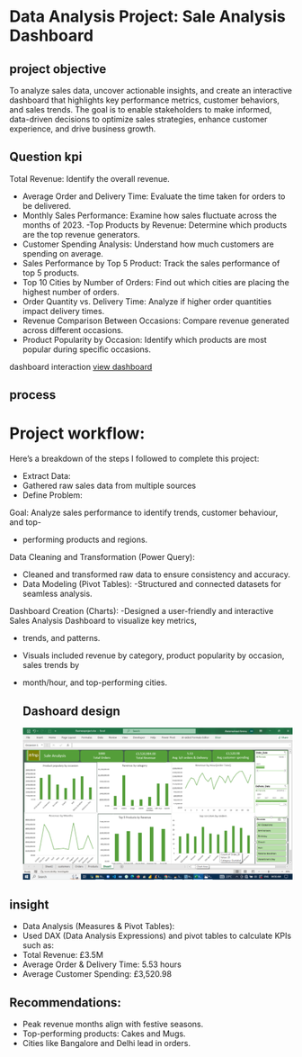 # Data Analysis Project: Sale Analysis Dashboard
## project objective
To analyze sales data, uncover actionable insights, and create an interactive dashboard that highlights key performance metrics, customer behaviors, and sales trends. The goal is to enable stakeholders to make informed, data-driven decisions to optimize sales strategies, enhance customer experience, and drive business growth.
## Question kpi
Total Revenue: Identify the overall revenue.
- Average Order and Delivery Time: Evaluate the time taken for orders to be delivered.
- Monthly Sales Performance: Examine how sales fluctuate across the months of 2023.
-Top Products by Revenue: Determine which products are the top revenue generators.
- Customer Spending Analysis: Understand how much customers are spending on
average.
- Sales Performance by Top 5 Product: Track the sales performance of top 5 products.
- Top 10 Cities by Number of Orders: Find out which cities are placing the highest
number of orders.
- Order Quantity vs. Delivery Time: Analyze if higher order quantities impact delivery
times.
- Revenue Comparison Between Occasions: Compare revenue generated across
different occasions.
- Product Popularity by Occasion: Identify which products are most popular during
specific occasions.

dashboard interaction <a href="https://github.com/Abdulrasheed055/Data-analysis-dashboard-2/blob/main/Screenshot%20(29).png">view dashboard</a>

## process
# Project workflow:
Here’s a breakdown of the steps I followed to complete this project:
-  Extract Data:
- Gathered raw sales data from multiple sources
-  Define Problem:

 Goal: Analyze sales performance to identify trends, customer behaviour, and top-
 - performing products and regions.

 Data Cleaning and Transformation (Power Query):
- Cleaned and transformed raw data to ensure consistency and accuracy.
- Data Modeling (Pivot Tables):
 -Structured and connected datasets for seamless analysis.



 Dashboard Creation (Charts):
-Designed a user-friendly and interactive Sales Analysis Dashboard to visualize key metrics,
- trends, and patterns.
- Visuals included revenue by category, product popularity by occasion, sales trends by
- month/hour, and top-performing cities.




  ## Dashoard design
  ![dashboard](https://github.com/Abdulrasheed055/Data-analysis-dashboard-2/blob/main/Screenshot%20(29).png)
## insight
 - Data Analysis (Measures & Pivot Tables):
- Used DAX (Data Analysis Expressions) and pivot tables to calculate KPIs such as:
- Total Revenue: £3.5M
- Average Order & Delivery Time: 5.53 hours
- Average Customer Spending: £3,520.98

## Recommendations:
- Peak revenue months align with festive seasons.
- Top-performing products: Cakes and Mugs.
- Cities like Bangalore and Delhi lead in orders.

